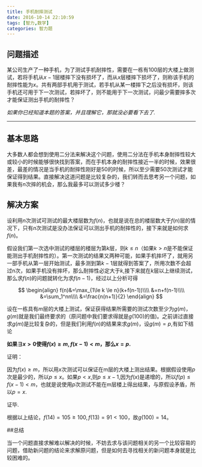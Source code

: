 ```yaml
---
title: 手机耐摔测试
date: 2016-10-14 22:10:59
tags: [智力,数学]
categories: 智力题
---
```


## 问题描述

某公司生产了一种手机，为了测试手机耐摔性，需要在一栋有100层的大楼上做测试，若将手机从$x-1$层楼摔下没有损坏了，而从$x$层楼摔下损坏了，则称该手机的耐摔性能为$x$。共有两部手机用于测试，若手机从某一楼摔下之后没有损坏，则该手机还可用于下一次测试，若摔坏了，则不能用于下一次测试，问最少需要摔多次才能保证测出手机的耐摔性？

<!--more-->

*如果你已经知道本题的答案，并且理解它，那就没必要看下去了.*
* * *

## 基本思路

大多数人都会想到使用二分法来解决这个问题，使用二分法在手机本身耐摔性较大或较小的时候能够很快找到答案，而在手机本身的耐摔性接近一半的时候，效果很差，最差的情况是当手机的耐摔性刚好是50的时候，所以至少需要50次测试才能保证得到结果。直接解决这道问题是比较复杂的，我们转而去思考另一个问题，如果我有$n$次摔的机会，那么我最多可以测试多少楼？

## 解决方案

设利用$n$次测试可测试的最大楼层数为$f(n)$，也就是说在总的楼层数大于$f(n)$层的情况下，只有$n$次测试是没办法保证可以测出手机的耐摔性的，接下来就是如何求$f(n)$。

假设我们第一次选中测试的楼层的楼层为第$k$层，则$k\le n$（如果$k  \gt n$是不能保证能测出手机耐摔性的）。第一次测试的结果又两种可能，如果手机摔坏了，就用另一部手机从第一层开始测试，最多测到第$k-1$层就得到答案了，所用次数不会超过n次，如果手机没有摔坏，那么耐摔性必定大于$k$,接下来就在$k$层以上继续测试，那么求$f(n)$的问题就转化为求$f(n-1)$，经过以上分析可得

$$
\begin{align}
f(n)&=\max_{1\le k \le n}(k+f(n-1))\\\\
&=n+f(n-1)\\\\
&=\sum_1^nn\\\\
&=\frac{n(n+1)}{2}
\end{align}
$$

设在一栋具有$m$层的大楼上测试，保证获得结果所需要的测试次数至少为$g(m)$，$g(m)$就是我们最终要求的（原问题中我们要求得就是$g(100$)的值)。之前讲过直接求$g(m)$是比较复杂的，但是我们利用$f(n)$的结果来求$g(m)$，设$g(m)=p$,有如下结论

**如果$\exists x\gt0$使得$f(x)\ge m,f(x-1) \lt m$，那么$x=p$.**

证明：

因为$f(x)\ge m$，所以用$x$次测试可以保证在m层的大楼上测出结果。根据假设使用$p$次是最少的，所以$p\le x$。如果$p \lt x$,则$p\le x-1$,因为$f(x)$是递增的，所以$f(p)\le f(x-1)\lt m$，也就是说使用$p$次测试不能在m层楼上得出结果，与原假设矛盾，所以$p=x$.

证毕.

根据以上结论，$f(14)=105\ge 100,f(13)=91\lt 100$，故$g(100)=14$。

##总结

当一个问题直接求解难以解决的时候，不妨去求与该问题相关的另一个比较容易的问题，借助新问题的结论来求解原问题，但是如何去寻找相关的新问题本身就是比较困难的。